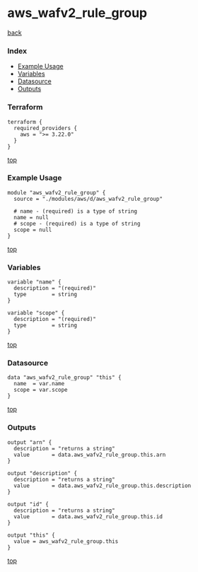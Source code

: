 # aws_wafv2_rule_group
[back](../aws.md)
### Index
- [Example Usage](#example-usage)
- [Variables](#variables)
- [Datasource](#datasource)
- [Outputs](#outputs)
### Terraform
```hcl
terraform {
  required_providers {
    aws = ">= 3.22.0"
  }
}
```
[top](#index)
### Example Usage
```hcl
module "aws_wafv2_rule_group" {
  source = "./modules/aws/d/aws_wafv2_rule_group"

  # name - (required) is a type of string
  name = null
  # scope - (required) is a type of string
  scope = null
}
```
[top](#index)
### Variables
```hcl
variable "name" {
  description = "(required)"
  type        = string
}

variable "scope" {
  description = "(required)"
  type        = string
}
```
[top](#index)

### Datasource
```hcl
data "aws_wafv2_rule_group" "this" {
  name  = var.name
  scope = var.scope
}
```
[top](#index)
### Outputs
```hcl
output "arn" {
  description = "returns a string"
  value       = data.aws_wafv2_rule_group.this.arn
}

output "description" {
  description = "returns a string"
  value       = data.aws_wafv2_rule_group.this.description
}

output "id" {
  description = "returns a string"
  value       = data.aws_wafv2_rule_group.this.id
}

output "this" {
  value = aws_wafv2_rule_group.this
}
```
[top](#index)
